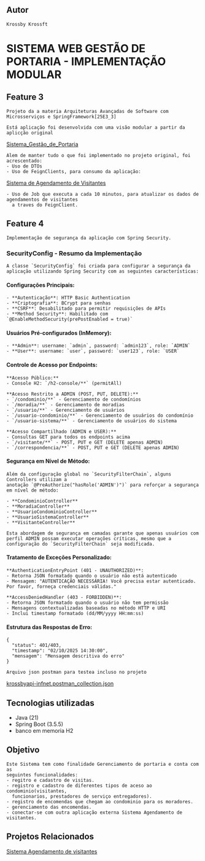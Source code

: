 ## Autor
    Krossby Krossft

# SISTEMA WEB GESTÃO DE PORTARIA - IMPLEMENTAÇÃO MODULAR

## Feature 3

    Projeto da a materia Arquiteturas Avançadas de Software com Microsserviços e SpringFramework[25E3_3]

    Está aplicação foi desenvolvida com uma visão modular a partir da aplicção original 
[Sistema_Gestão_de_Portaria](https://github.com/krosscaal/infnet-sgp)

    Alem de manter tudo o que foi implementado no projeto original, foi acrescentado:
    - Uso de DTOs
    - Uso de FeignClients, para consumo da aplicação:
[Sistema de Agendamento de Visitantes](vhttps://github.com/krosscaal/infnet-agendamentoapi)

    - Uso de Job que executa a cada 10 minutos, para atualizar os dados de agendamentos de visitantes
      a traves do FeignClient.

## Feature 4

    Implementação de segurança da aplicação com Spring Security.

### SecurityConfig - Resumo da Implementação

    A classe `SecurityConfig` foi criada para configurar a segurança da aplicação utilizando Spring Security com as seguintes características:

#### Configurações Principais:
    - **Autenticação**: HTTP Basic Authentication
    - **Criptografia**: BCrypt para senhas  
    - **CSRF**: Desabilitado para permitir requisições de APIs
    - **Method Security**: Habilitado com `@EnableMethodSecurity(prePostEnabled = true)`

#### Usuários Pré-configurados (InMemory):
    - **Admin**: username: `admin`, password: `admin123`, role: `ADMIN`
    - **User**: username: `user`, password: `user123`, role: `USER`

#### Controle de Acesso por Endpoints:

    **Acesso Público:**
    - Console H2: `/h2-console/**` (permitAll)

    **Acesso Restrito a ADMIN (POST, PUT, DELETE):**
    - `/condominio/**` - Gerenciamento de condomínios
    - `/moradia/**` - Gerenciamento de moradias
    - `/usuario/**` - Gerenciamento de usuários
    - `/usuario-condominio/**` - Gerenciamento de usuários do condomínio
    - `/usuario-sistema/**` - Gerenciamento de usuários do sistema

    **Acesso Compartilhado (ADMIN e USER):**
    - Consultas GET para todos os endpoints acima
    - `/visitante/**` - POST, PUT e GET (DELETE apenas ADMIN)
    - `/correspondencia/**` - POST, PUT e GET (DELETE apenas ADMIN)

#### Segurança em Nível de Método:

    Além da configuração global no `SecurityFilterChain`, alguns Controllers utilizam a 
    anotação `@PreAuthorize("hasRole('ADMIN')")` para reforçar a segurança em nível de método:

    - **CondominioController**
    - **MoradiaController**
    - **UsuarioCondominioController**
    - **UsuarioSistemaController**
    - **VisitanteController**

    Esta abordagem de segurança em camadas garante que apenas usuários com perfil ADMIN possam executar operações críticas, mesmo que a configuração do `SecurityFilterChain` seja modificada.

#### Tratamento de Exceções Personalizado:

    **AuthenticationEntryPoint (401 - UNAUTHORIZED)**:
    - Retorna JSON formatado quando o usuário não está autenticado
    - Mensagem: "AUTENTICAÇÃO NECESSÁRIA! Você precisa estar autenticado. Por favor, forneça credenciais válidas."

    **AccessDeniedHandler (403 - FORBIDDEN)**:
    - Retorna JSON formatado quando o usuário não tem permissão
    - Mensagens contextualizadas baseadas no método HTTP e URI
    - Inclui timestamp formatado (dd/MM/yyyy HH:mm:ss)

#### Estrutura das Respostas de Erro:
    {
      "status": 401/403,
      "timestamp": "02/10/2025 14:30:00",
      "mensagem": "Mensagem descritiva do erro"
    }

    Arquivo json postman para testea incluso no projeto
[krossbyapi-infnet.postman_collection.json](krossbyapi-infnet.postman_collection.json)

## Tecnologias utilizadas

- Java (21)
- Spring Boot (3.5.5)
- banco em memoria H2

## Objetivo

    Este Sistema tem como finalidade Gerenciamento de portaria e conta com as
    seguintes funcionalidades:
    - regitro e cadastro de visitas.
    - registro e cadastro de diferentes tipos de aceso ao condominio(visitantes,
      funcionarios, prestadores de serviço entregadores).
    - registro de encomendas que chegam ao condominio para os moradores.
    - gerenciamento das encomendas.
    - conectar-se com outra aplicação externa Sistema Agendamento de visitantes.

## Projetos Relacionados
[Sistema Agendamento de visitantes](https://github.com/krosscaal/infnet-agendamentoapi)


